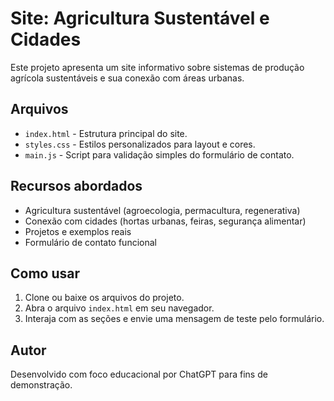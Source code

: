 # Site: Agricultura Sustentável e Cidades

Este projeto apresenta um site informativo sobre sistemas de produção agrícola sustentáveis e sua conexão com áreas urbanas.

## Arquivos

- `index.html` - Estrutura principal do site.
- `styles.css` - Estilos personalizados para layout e cores.
- `main.js` - Script para validação simples do formulário de contato.

## Recursos abordados

- Agricultura sustentável (agroecologia, permacultura, regenerativa)
- Conexão com cidades (hortas urbanas, feiras, segurança alimentar)
- Projetos e exemplos reais
- Formulário de contato funcional

## Como usar

1. Clone ou baixe os arquivos do projeto.
2. Abra o arquivo `index.html` em seu navegador.
3. Interaja com as seções e envie uma mensagem de teste pelo formulário.

## Autor

Desenvolvido com foco educacional por ChatGPT para fins de demonstração.
